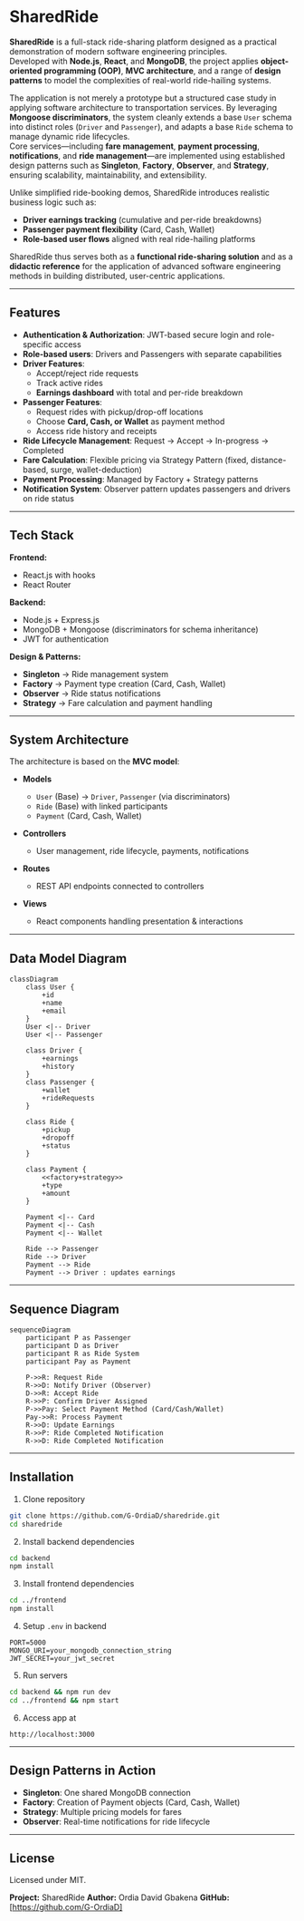 # SharedRide

**SharedRide** is a full-stack ride-sharing platform designed as a practical demonstration of modern software engineering principles.  
Developed with **Node.js**, **React**, and **MongoDB**, the project applies **object-oriented programming (OOP)**, **MVC architecture**, and a range of **design patterns** to model the complexities of real-world ride-hailing systems.  

The application is not merely a prototype but a structured case study in applying software architecture to transportation services. By leveraging **Mongoose discriminators**, the system cleanly extends a base `User` schema into distinct roles (`Driver` and `Passenger`), and adapts a base `Ride` schema to manage dynamic ride lifecycles.  
Core services—including **fare management**, **payment processing**, **notifications**, and **ride management**—are implemented using established design patterns such as **Singleton**, **Factory**, **Observer**, and **Strategy**, ensuring scalability, maintainability, and extensibility.  

Unlike simplified ride-booking demos, SharedRide introduces realistic business logic such as:  
- **Driver earnings tracking** (cumulative and per-ride breakdowns)  
- **Passenger payment flexibility** (Card, Cash, Wallet)  
- **Role-based user flows** aligned with real ride-hailing platforms  

SharedRide thus serves both as a **functional ride-sharing solution** and as a **didactic reference** for the application of advanced software engineering methods in building distributed, user-centric applications.  
 
---

## Features

- **Authentication & Authorization**: JWT-based secure login and role-specific access  
- **Role-based users**: Drivers and Passengers with separate capabilities  
- **Driver Features**:  
  - Accept/reject ride requests  
  - Track active rides  
  - **Earnings dashboard** with total and per-ride breakdown  
- **Passenger Features**:  
  - Request rides with pickup/drop-off locations  
  - Choose **Card, Cash, or Wallet** as payment method  
  - Access ride history and receipts  
- **Ride Lifecycle Management**: Request → Accept → In-progress → Completed  
- **Fare Calculation**: Flexible pricing via Strategy Pattern (fixed, distance-based, surge, wallet-deduction)  
- **Payment Processing**: Managed by Factory + Strategy patterns  
- **Notification System**: Observer pattern updates passengers and drivers on ride status  

---

## Tech Stack

**Frontend:**  
- React.js with hooks  
- React Router  

**Backend:**  
- Node.js + Express.js  
- MongoDB + Mongoose (discriminators for schema inheritance)  
- JWT for authentication  

**Design & Patterns:**  
- **Singleton** → Ride management system 
- **Factory** → Payment type creation (Card, Cash, Wallet)  
- **Observer** → Ride status notifications  
- **Strategy** → Fare calculation and payment handling  

---

## System Architecture

The architecture is based on the **MVC model**:

- **Models**  
  - `User` (Base) → `Driver`, `Passenger` (via discriminators)  
  - `Ride` (Base) with linked participants  
  - `Payment` (Card, Cash, Wallet)  

- **Controllers**  
  - User management, ride lifecycle, payments, notifications  

- **Routes**  
  - REST API endpoints connected to controllers  

- **Views**  
  - React components handling presentation & interactions  

---

## Data Model Diagram

```mermaid
classDiagram
    class User {
        +id
        +name
        +email
    }
    User <|-- Driver
    User <|-- Passenger

    class Driver {
        +earnings
        +history
    }
    class Passenger {
        +wallet
        +rideRequests
    }

    class Ride {
        +pickup
        +dropoff
        +status
    }

    class Payment {
        <<factory+strategy>>
        +type
        +amount
    }

    Payment <|-- Card
    Payment <|-- Cash
    Payment <|-- Wallet

    Ride --> Passenger
    Ride --> Driver
    Payment --> Ride
    Payment --> Driver : updates earnings
````

---

## Sequence Diagram

```mermaid
sequenceDiagram
    participant P as Passenger
    participant D as Driver
    participant R as Ride System
    participant Pay as Payment

    P->>R: Request Ride
    R->>D: Notify Driver (Observer)
    D->>R: Accept Ride
    R->>P: Confirm Driver Assigned
    P->>Pay: Select Payment Method (Card/Cash/Wallet)
    Pay->>R: Process Payment
    R->>D: Update Earnings
    R->>P: Ride Completed Notification
    R->>D: Ride Completed Notification
```

---

## Installation

1. Clone repository

```bash
git clone https://github.com/G-OrdiaD/sharedride.git
cd sharedride
```

2. Install backend dependencies

```bash
cd backend
npm install
```

3. Install frontend dependencies

```bash
cd ../frontend
npm install
```

4. Setup `.env` in backend

```env
PORT=5000
MONGO_URI=your_mongodb_connection_string
JWT_SECRET=your_jwt_secret
```

5. Run servers

```bash
cd backend && npm run dev
cd ../frontend && npm start
```

6. Access app at

```
http://localhost:3000
```

---

## Design Patterns in Action

* **Singleton**: One shared MongoDB connection
* **Factory**: Creation of Payment objects (Card, Cash, Wallet)
* **Strategy**: Multiple pricing models for fares
* **Observer**: Real-time notifications for ride lifecycle

---

## License

Licensed under MIT.

**Project:** SharedRide
**Author:** Ordia David Gbakena
**GitHub:** [https://github.com/G-OrdiaD]
